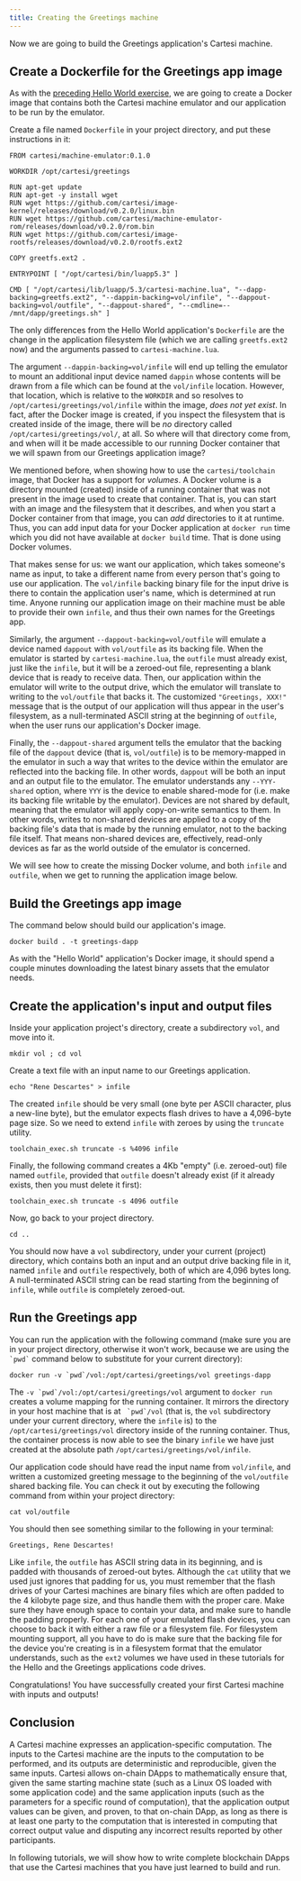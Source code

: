 ```yaml
---
title: Creating the Greetings machine
---
```


Now we are going to build the Greetings application's Cartesi machine.

## Create a Dockerfile for the Greetings app image

As with the [preceding Hello World exercise](hello-machine#create-a-dockerfile-for-the-hello-world-app-image), we are going to create a Docker image that contains both the Cartesi machine emulator and our application to be run by the emulator.

Create a file named `Dockerfile` in your project directory, and put these instructions in it:

```
FROM cartesi/machine-emulator:0.1.0

WORKDIR /opt/cartesi/greetings

RUN apt-get update
RUN apt-get -y install wget
RUN wget https://github.com/cartesi/image-kernel/releases/download/v0.2.0/linux.bin
RUN wget https://github.com/cartesi/machine-emulator-rom/releases/download/v0.2.0/rom.bin
RUN wget https://github.com/cartesi/image-rootfs/releases/download/v0.2.0/rootfs.ext2

COPY greetfs.ext2 .

ENTRYPOINT [ "/opt/cartesi/bin/luapp5.3" ]

CMD [ "/opt/cartesi/lib/luapp/5.3/cartesi-machine.lua", "--dapp-backing=greetfs.ext2", "--dappin-backing=vol/infile", "--dappout-backing=vol/outfile", "--dappout-shared", "--cmdline=-- /mnt/dapp/greetings.sh" ]
```

The only differences from the Hello World application's `Dockerfile` are the change in the application filesystem file (which we are calling `greetfs.ext2` now) and the arguments passed to `cartesi-machine.lua`.

The argument `--dappin-backing=vol/infile` will end up telling the emulator to mount an additional input device named `dappin` whose contents will be drawn from a file which can be found at the `vol/infile` location. However, that location, which is relative to the `WORKDIR` and so resolves to `/opt/cartesi/greetings/vol/infile` within the image, _does not yet exist_. In fact, after the Docker image is created, if you inspect the filesystem that is created inside of the image, there will be _no_ directory called `/opt/cartesi/greetings/vol/`, at all. So where will that directory come from, and when will it be made accessible to our running Docker container that we will spawn from our Greetings application image?

We mentioned before, when showing how to use the `cartesi/toolchain` image, that Docker has a support for _volumes_. A Docker volume is a directory mounted (created) inside of a running container that was not present in the image used to create that container. That is, you can start with an image and the filesystem that it describes, and when you start a Docker container from that image, you can _add_ directories to it at runtime. Thus, you can add input data for your Docker application at `docker run` time which you did not have available at `docker build` time. That is done using Docker volumes.

That makes sense for us: we want our application, which takes someone's name as input, to take a different name from every person that's going to use our application. The `vol/infile` backing binary file for the input drive is there to contain the application user's name, which is determined at run time. Anyone running our application image on their machine must be able to provide their own `infile`, and thus their own names for the Greetings app.

Similarly, the argument `--dappout-backing=vol/outfile` will emulate a device named `dappout` with `vol/outfile` as its backing file. When the emulator is started by `cartesi-machine.lua`, the `outfile` must already exist, just like the `infile`, but it will be a zeroed-out file, representing a blank device that is ready to receive data. Then, our application within the emulator will write to the output drive, which the emulator will translate to writing to the `vol/outfile` that backs it. The customized `"Greetings, XXX!"` message that is the output of our application will thus appear in the user's filesystem, as a null-terminated ASCII string at the beginning of `outfile`, when the user runs our application's Docker image.

Finally, the `--dappout-shared` argument tells the emulator that the backing file of the `dappout` device (that is, `vol/outfile`) is to be memory-mapped in the emulator in such a way that writes to the device within the emulator are reflected into the backing file. In other words, `dappout` will be both an input and an output file to the emulator. The emulator understands any `--YYY-shared` option, where `YYY` is the device to enable shared-mode for (i.e. make its backing file writable by the emulator). Devices are not shared by default, meaning that the emulator will apply copy-on-write semantics to them. In other words, writes to non-shared devices are applied to a copy of the backing file's data that is made by the running emulator, not to the backing file itself. That means non-shared devices are, effectively, read-only devices as far as the world outside of the emulator is concerned.

We will see how to create the missing Docker volume, and both `infile` and `outfile`, when we get to running the application image below.

## Build the Greetings app image

The command below should build our application's image.

```
docker build . -t greetings-dapp
```

As with the "Hello World" application's Docker image, it should spend a couple minutes downloading the latest binary assets that the emulator needs.

## Create the application's input and output files

Inside your application project's directory, create a subdirectory `vol`, and move into it.

```
mkdir vol ; cd vol
```

Create a text file with an input name to our Greetings application.

```
echo "Rene Descartes" > infile
```

The created `infile` should be very small (one byte per ASCII character, plus a new-line byte), but the emulator expects flash drives to have a 4,096-byte page size. So we need to extend `infile` with zeroes by using the `truncate` utility.

```
toolchain_exec.sh truncate -s %4096 infile
```

Finally, the following command creates a 4Kb "empty" (i.e. zeroed-out) file named `outfile`, provided that `outfile` doesn't already exist (if it already exists, then you must delete it first):

```
toolchain_exec.sh truncate -s 4096 outfile
```

Now, go back to your project directory.

```
cd ..
```

You should now have a `vol` subdirectory, under your current (project) directory,  which contains both an input and an output drive backing file in it, named `infile` and `outfile` respectively, both of which are 4,096 bytes long. A null-terminated ASCII string can be read starting from the beginning of `infile`, while `outfile` is completely zeroed-out.

## Run the Greetings app

You can run the application with the following command (make sure you are in your project directory, otherwise it won't work, because we are using the `` `pwd` `` command below to substitute for your current directory):

```
docker run -v `pwd`/vol:/opt/cartesi/greetings/vol greetings-dapp
```

The ``-v `pwd`/vol:/opt/cartesi/greetings/vol`` argument to `docker run` creates a volume mapping for the running container. It mirrors the directory in your host machine that is at `` `pwd`/vol`` (that is, the `vol` subdirectory under your current directory, where the `infile` is) to the `/opt/cartesi/greetings/vol` directory inside of the running container. Thus, the container process is now able to see the binary `infile` we have just created at the absolute path `/opt/cartesi/greetings/vol/infile`.

Our application code should have read the input name from `vol/infile`, and written a customized greeting message to the beginning of the `vol/outfile` shared backing file. You can check it out by executing the following command from within your project directory:

```
cat vol/outfile
```

You should then see something similar to the following in your terminal:

```
Greetings, Rene Descartes!
```

Like `infile`, the `outfile` has ASCII string data in its beginning, and is padded with thousands of zeroed-out bytes. Although the `cat` utility that we used just ignores that padding for us, you must remember that the flash drives of your Cartesi machines are binary files which are often padded to the 4 kilobyte page size, and thus handle them with the proper care. Make sure they have enough space to contain your data, and make sure to handle the padding properly. For each one of your emulated flash devices, you can choose to back it with either a raw file or a filesystem file. For filesystem mounting support, all you have to do is make sure that the backing file for the device you're creating is in a filesystem format that the emulator understands, such as the `ext2` volumes we have used in these tutorials for the Hello and the Greetings applications code drives.

Congratulations! You have successfully created your first Cartesi machine with inputs and outputs!

## Conclusion

A Cartesi machine expresses an application-specific computation. The inputs to the Cartesi machine are the inputs to the computation to be performed, and its outputs are deterministic and reproducible, given the same inputs. Cartesi allows on-chain DApps to mathematically ensure that, given the same starting machine state (such as a Linux OS loaded with some application code) and the same application inputs (such as the parameters for a specific round of computation), that the application output values can be given, and proven, to that on-chain DApp, as long as there is at least one party to the computation that is interested in computing that correct output value and disputing any incorrect results reported by other participants.

In following tutorials, we will show how to write complete blockchain DApps that use the Cartesi machines that you have just learned to build and run.

